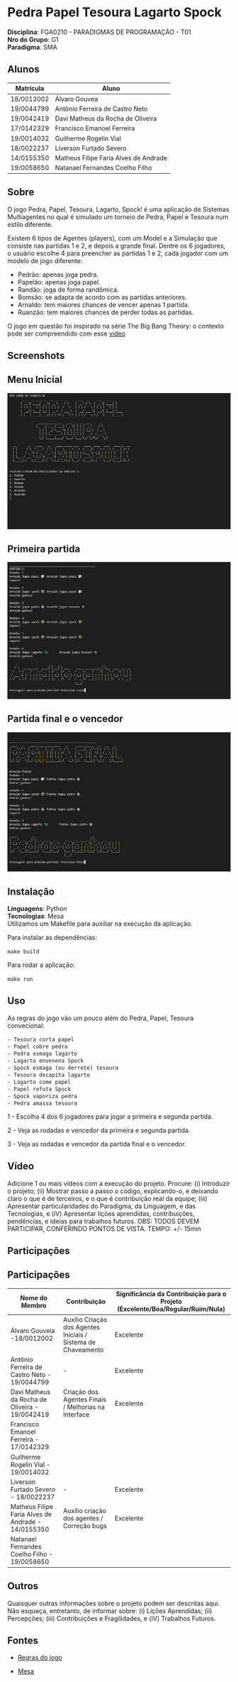 # Pedra Papel Tesoura Lagarto Spock

**Disciplina**: FGA0210 - PARADIGMAS DE PROGRAMAÇÃO - T01 <br>
**Nro do Grupo**: G1<br>
**Paradigma**: SMA<br>

## Alunos
|Matrícula | Aluno |
| -- | -- |
| 18/0012002 |  Álvaro Gouvea |
| 19/0044799 |  Antônio Ferreira de Castro Neto |
| 19/0042419 |  Davi Matheus da Rocha de Oliveira |
| 17/0142329 |  Francisco Emanoel Ferreira |
| 19/0014032 |  Guilherme Rogelin Vial |
| 18/0022237 |  Liverson Furtado Severo |
| 14/0155350 |  Matheus Filipe Faria Alves de Andrade |
| 19/0058650 |  Natanael Fernandes Coelho Filho |

## Sobre 
O jogo Pedra, Papel, Tesoura, Lagarto, Spock! é uma aplicação de Sistemas Multiagentes no qual é simulado um torneio de Pedra, Papel e Tesoura num estilo diferente.

Existem 6 tipos de Agentes (players), com um Model e a Simulação que consiste nas partidas 1 e 2, e depois a grande final. Dentre os 6 jogadores, o usuário escolhe 4 para preencher as partidas 1 e 2, cada jogador com um modelo de jogo diferente:

- Pedrão: apenas joga pedra.
- Papelão: apenas joga papel.
- Randão: joga de forma randômica.
- Bomsão: se adapta de acordo com as partidas anteriores.
- Arnaldo: tem maiores chances de vencer apenas 1 partida.
- Ruanzão: tem maiores chances de perder todas as partidas.


O jogo em questão foi inspirado na série The Big Bang Theory: o contexto pode ser compreendido com esse [vídeo](https://youtu.be/7QiiFEbGYnQ?t=86)

## Screenshots
## Menu Inicial
![image1](imgs/1.png)

## Primeira partida
![image2](imgs/2.png)

## Partida final e o vencedor
![image3](imgs/3.png)

## Instalação 
**Linguagens**: Python<br>
**Tecnologias**: Mesa<br>
Utilizamos um Makefile para auxiliar na execução da aplicação.

Para instalar as dependências:

```make build```

Para rodar a aplicação:

```make run```

## Uso 

As regras do jogo vão um pouco além do Pedra, Papel, Tesoura convecional:

```
- Tesoura corta papel
- Papel cobre pedra
- Pedra esmaga lagarto
- Lagarto envenena Spock
- Spock esmaga (ou derrete) tesoura
- Tesoura decapita lagarto
- Lagarto come papel
- Papel refuta Spock
- Spock vaporiza pedra
- Pedra amassa tesoura
```

1 - Escolha 4 dos 6 jogadores para jogar a primeira e segunda partida.

2 - Veja as rodadas e vencedor da primeira e segunda partida.

3 - Veja as rodadas e vencedor da partida final e o vencedor.

## Vídeo
Adicione 1 ou mais vídeos com a execução do projeto.
Procure: 
(i) Introduzir o projeto;
(ii) Mostrar passo a passo o código, explicando-o, e deixando claro o que é de terceiros, e o que é contribuição real da equipe;
(iii) Apresentar particularidades do Paradigma, da Linguagem, e das Tecnologias, e
(iV) Apresentar lições aprendidas, contribuições, pendências, e ideias para trabalhos futuros.
OBS: TODOS DEVEM PARTICIPAR, CONFERINDO PONTOS DE VISTA.
TEMPO: +/- 15min

## Participações
## Participações
| Nome do Membro                           | Contribuição                                         | Significância da Contribuição para o Projeto (Excelente/Boa/Regular/Ruim/Nula) |
| ---------------------------------------- | ---------------------------------------------------- | ------------------------------------------------------------------------------ |
| Álvaro Gouveia -18/0012002		                                   | Auxílio Criação dos Agentes Iniciais / Sistema de Chaveamento | Excelente | 
| Antônio Ferreira de Castro Neto - 19/0044799|  - | Excelente                                                                            |
| Davi Matheus da Rocha de Oliveira - 19/0042419	         |   Criação dos Agentes Finais / Melhorias na Interface  | Excelente                                                                            |
| Francisco Emanoel Ferreira   - 17/0142329	              |    |  |
|Guilherme Rogelin Vial	- 19/0014032	    |    |   |
| Liverson Furtado Severo	- 18/0022237    | - | Excelente                                                                         |
| Matheus Filipe Faria Alves de Andrade	- 14/0155350	 |  Auxílio criação dos agentes / Correção bugs   |  Excelente   |
| Natanael Fernandes Coelho Filho	- 19/0058650	                 |     |            |

## Outros 
Quaisquer outras informações sobre o projeto podem ser descritas aqui. Não esqueça, entretanto, de informar sobre:
(i) Lições Aprendidas;
(ii) Percepções;
(iii) Contribuições e Fragilidades, e
(iV) Trabalhos Futuros.

## Fontes
- [Regras do jogo](https://pt.wikipedia.org/wiki/Pedra-papel-tesoura-lagarto-Spock)

- [Mesa](https://mesa.readthedocs.io/en/stable/)
